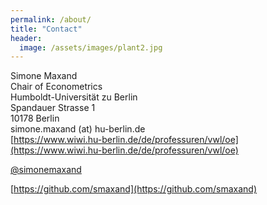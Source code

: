 ```yaml
---
permalink: /about/
title: "Contact"
header:
  image: /assets/images/plant2.jpg
---
```



Simone Maxand  
Chair of Econometrics  
Humboldt-Universität zu Berlin  
Spandauer Strasse 1  
10178 Berlin  
simone.maxand (at) hu-berlin.de  
[https://www.wiwi.hu-berlin.de/de/professuren/vwl/oe](https://www.wiwi.hu-berlin.de/de/professuren/vwl/oe)  

[@simonemaxand](https://twitter.com/simonemaxand)  

[https://github.com/smaxand](https://github.com/smaxand)  
